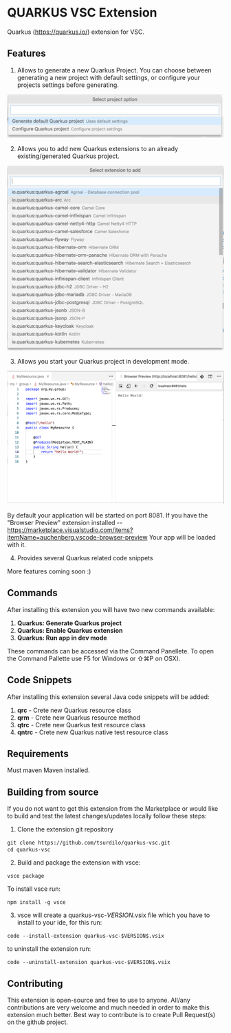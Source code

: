 # QUARKUS VSC Extension

Quarkus (https://quarkus.io/) extension for VSC.

## Features

1. Allows to generate a new Quarkus Project. You can choose between generating a new project with default settings, or configure your projects settings before generating.

![Generate Quarkus Project](resources/quarkusvsc-genproject.png)

2. Allows you to add new Quarkus extensions to an already existing/generated Quarkus project.

![Add Quarkus Extension](resources/quarkusvsc-addextension.png)

3. Allows you start your Quarkus project in development mode.

![Run With Preview](resources/quarkusvsc-runwithpreview.png)

By default your application will be started on port 8081.
If you have the "Browser Preview" extension installed -- https://marketplace.visualstudio.com/items?itemName=auchenberg.vscode-browser-preview
Your app will be loaded with it.

4. Provides several Quarkus related code snippets

More features coming soon :)

## Commands

After installing this extension you will have two new commands available:

1. **Quarkus: Generate Quarkus project**
2. **Quarkus: Enable Quarkus extension**
3. **Quarkus: Run app in dev mode**

These commands can be accessed via the Command Panellete. To open the Command Pallette
use F5 for Windows or ⇧⌘P on OSX).

## Code Snippets

After installing this extension several Java code snippets will be added:

1. **qrc** - Crete new Quarkus resource class
2. **qrm** - Crete new Quarkus resource method
3. **qtrc** - Crete new Quarkus test resource class
4. **qntrc** - Crete new Quarkus native test resource class

## Requirements

Must maven Maven installed.

## Building from source

If you do not want to get this extension from the Marketplace or would like to build and test
the latest changes/updates locally follow these steps:

1. Clone the extension git repository

```
git clone https://github.com/tsurdilo/quarkus-vsc.git
cd quarkus-vsc
```

2. Build and package the extension with vsce:

```
vsce package
```

To install vsce run:

```
npm install -g vsce
```

3. vsce will create a quarkus-vsc-$VERSION$.vsix file which you have to install to your ide, for this run:

```
code --install-extension quarkus-vsc-$VERSION$.vsix
```

to uninstall the extension run:

```
code --uninstall-extension quarkus-vsc-$VERSION$.vsix
```

## Contributing

This extension is open-source and free to use to anyone.
All/any contributions are very welcome and much needed in order to make this extension much better.
Best way to contribute is to create Pull Request(s) on the github project.
